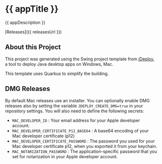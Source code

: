 # {{ appTitle }}

{{ appDescription }}

[Releases]({{ releasesUrl }})

## About this Project

This project was generated using the Swing project template from [jDeploy](https://www.jdeploy.com), a tool to deploy Java desktop apps on Windows, Mac.

This template uses Quarkus to simplify the building.

## DMG Releases

By default Mac releases use an installer.  You can optionally enable DMG releases also by setting the variable `JDEPLOY_CREATE_DMG=true` in your repository settings.
You will also need to define the following secrets:

* `MAC_DEVELOPER_ID` : Your email address for your Apple developer account.
* `MAC_DEVELOPER_CERTIFICATE_P12_BASE64` : A base64 encoding of your Mac developer certificate (p12)
*  `MAC_DEVELOPER_CERTIFICATE_PASSWORD` : The password you used for your Mac developer certificate p12, when you exported it from your keychain.
* `MAC_NOTARIZATION_PASSWORD` : The application-specific password that you set for notarization in your Apple developer account.
